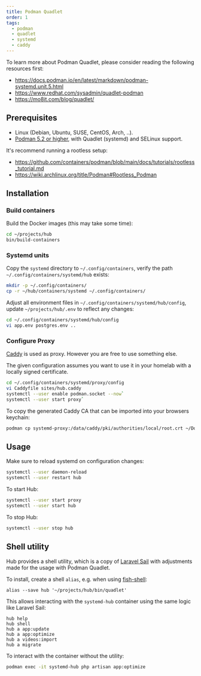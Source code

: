 ```yaml
---
title: Podman Quadlet
order: 1
tags:
  - podman
  - quadlet
  - systemd
  - caddy
---
```


To learn more about Podman Quadlet, please consider reading the following resources first:

- <https://docs.podman.io/en/latest/markdown/podman-systemd.unit.5.html>
- <https://www.redhat.com/sysadmin/quadlet-podman>
- <https://mo8it.com/blog/quadlet/>

## Prerequisites

- Linux (Debian, Ubuntu, SUSE, CentOS, Arch, ..).
- [Podman 5.2 or higher](https://podman.io/), with Quadlet (systemd) and SELinux support.

It's recommend running a rootless setup:

- <https://github.com/containers/podman/blob/main/docs/tutorials/rootless_tutorial.md>
- <https://wiki.archlinux.org/title/Podman#Rootless_Podman>

## Installation

### Build containers

Build the Docker images (this may take some time):

```bash
cd ~/projects/hub
bin/build-containers
```

### Systemd units

Copy the `systemd` directory to `~/.config/containers`, verify the path `~/.config/containers/systemd/hub` exists:

```bash
mkdir -p ~/.config/containers/
cp -r ~/hub/containers/systemd ~/.config/containers/
```

Adjust all environment files in `~/.config/containers/systemd/hub/config`, update `~/projects/hub/.env` to reflect any changes:

```bash
cd ~/.config/containers/systemd/hub/config
vi app.env postgres.env ..
```

### Configure Proxy

[Caddy](https://caddyserver.com/) is used as proxy. However you are free to use something else.

The given configuration assumes you want to use it in your homelab with a locally signed certificate.

```bash
cd ~/.config/containers/systemd/proxy/config
vi Caddyfile sites/hub.caddy
systemctl --user enable podman.socket --now`
systemctl --user start proxy`
```

To copy the generated Caddy CA that can be imported into your browsers keychain:

```bash
podman cp systemd-proxy:/data/caddy/pki/authorities/local/root.crt ~/Downloads/proxy.crt
```

## Usage

Make sure to reload systemd on configuration changes:

```bash
systemctl --user daemon-reload
systemctl --user restart hub
```

To start Hub:

```bash
systemctl --user start proxy
systemctl --user start hub
```

To stop Hub:

```bash
systemctl --user stop hub
```

## Shell utility

Hub provides a shell utility, which is a copy of [Laravel Sail](https://github.com/laravel/sail/blob/1.x/bin/sail) with adjustments made for the usage with Podman Quadlet.

To install, create a shell `alias`, e.g. when using [fish-shell](https://fishshell.com/docs/current/cmds/alias.html):

```fish
alias --save hub '~/projects/hub/bin/quadlet'
```

This allows interacting with the `systemd-hub` container using the same logic like Laravel Sail:

```fish
hub help
hub shell
hub a app:update
hub a app:optimize
hub a videos:import
hub a migrate
```

To interact with the container without the utility:

```bash
podman exec -it systemd-hub php artisan app:optimize
```
